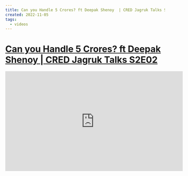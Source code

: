 ```yaml
---
title: Can you Handle 5 Crores? ft Deepak Shenoy  | CRED Jagruk Talks S2E02
created: 2022-11-05
tags:
  - videos
---
```


# [Can you Handle 5 Crores? ft Deepak Shenoy  | CRED Jagruk Talks S2E02](https://youtu.be/ijj4J7ouk-g)

<iframe width="560" height="315" src="https://www.youtube.com/embed/ijj4J7ouk-g" title="YouTube video player" frameborder="0" allow="accelerometer; autoplay; clipboard-write; encrypted-media; gyroscope; picture-in-picture" allowfullscreen></iframe>